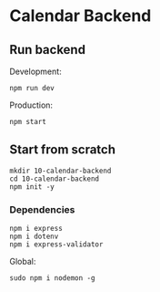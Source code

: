 # Calendar Backend

## Run backend

Development:

```shell
npm run dev
```

Production:

```shell
npm start
```

## Start from scratch

```shell
mkdir 10-calendar-backend
cd 10-calendar-backend
npm init -y
```

### Dependencies

```shell
npm i express
npm i dotenv
npm i express-validator
```

Global:

```shell
sudo npm i nodemon -g
```